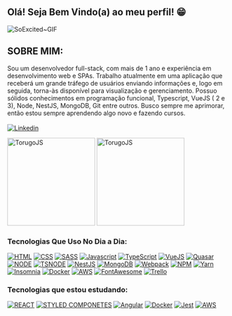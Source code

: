 ## Olá! Seja Bem Vindo(a) ao meu perfil! 😁

![SoExcited~GIF](https://user-images.githubusercontent.com/65895389/192128647-6dc31394-6270-428c-b08d-3ac8956ff7f0.gif)

## SOBRE MIM: 

Sou um desenvolvedor full-stack, com mais de 1 ano e experiência em desenvolvimento web e SPAs. Trabalho atualmente em uma aplicação que receberá um grande tráfego de usuários enviando informações e, logo em seguida, torna-às disponível para visualização e gerenciamento. Possuo sólidos conhecimentos em programação funcional, Typescript, VueJS ( 2 e 3), Node, NestJS, MongoDB, Git entre outros. Busco sempre me aprimorar, então estou sempre aprendendo algo novo e fazendo cursos.
<br><br>
[![Linkedin](https://img.shields.io/badge/LinkedIn-0077B5?style=for-the-badge&logo=linkedin&logoColor=white)](https://www.linkedin.com/in/yuriv13/)

 <img height="200px" src="https://github-readme-stats-beryl.vercel.app/api?username=yuriv15&theme=tokyonight&show_icons=true" alt="TorugoJS"><img>
 <img height="200px" src="https://github-readme-stats-beryl.vercel.app/api/top-langs/?username=yuriv15&theme=tokyonight" alt="TorugoJS"><img>



### Tecnologias Que Uso No Dia a Dia:


[![HTML](https://img.shields.io/badge/HTML5-E34F26?style=for-the-badge&logo=html5&logoColor=white)](#)
[![CSS](https://img.shields.io/badge/CSS3-1572B6?style=for-the-badge&logo=css3&logoColor=white)](#)
[![SASS](https://img.shields.io/badge/Sass-CC6699?style=for-the-badge&logo=sass&logoColor=white)](#)
[![Javascript](https://img.shields.io/badge/JavaScript-F7DF1E?style=for-the-badge&logo=javascript&logoColor=black)](#)
[![TypeScript](https://img.shields.io/badge/TypeScript-007ACC?style=for-the-badge&logo=typescript&logoColor=white)](#)
[![VueJS](https://img.shields.io/badge/Vue.js-35495E?style=for-the-badge&logo=vuedotjs&logoColor=4FC08D)](#)
[![Quasar](https://img.shields.io/badge/Quasar-1976D2?style=for-the-badge&logo=quasar&logoColor=white)](#)
[![NODE](https://img.shields.io/badge/Node.js-43853D?style=for-the-badge&logo=node.js&logoColor=white)](#)
[![TSNODE](https://img.shields.io/badge/ts--node-3178C6?style=for-the-badge&logo=ts-node&logoColor=white)](#)
[![NestJS](https://img.shields.io/badge/nestjs-E0234E?style=for-the-badge&logo=nestjs&logoColor=white)](#)
[![MongoDB](https://img.shields.io/badge/MongoDB-4EA94B?style=for-the-badge&logo=mongodb&logoColor=white)](#)
[![Webpack](https://img.shields.io/badge/Webpack-8DD6F9?style=for-the-badge&logo=Webpack&logoColor=white)](#)
[![NPM](https://img.shields.io/badge/npm-CB3837?style=for-the-badge&logo=npm&logoColor=white)](#)
[![Yarn](https://img.shields.io/badge/Yarn-2C8EBB?style=for-the-badge&logo=yarn&logoColor=white)](#)
[![Insomnia](https://img.shields.io/badge/Insomnia-5849be?style=for-the-badge&logo=Insomnia&logoColor=white)](#)
[![Docker](https://img.shields.io/badge/Docker-2CA5E0?style=for-the-badge&logo=docker&logoColor=white)](#)
[![AWS](https://img.shields.io/badge/Amazon_AWS-232F3E?style=for-the-badge&logo=amazon-aws&logoColor=white)](#)
[![FontAwesome](https://img.shields.io/badge/Font_Awesome-339AF0?style=for-the-badge&logo=fontawesome&logoColor=white)](#)
[![Trello](https://img.shields.io/badge/Trello-0052CC?style=for-the-badge&logo=trello&logoColor=white)](#)


### Tecnologias que estou estudando:

[![REACT](https://img.shields.io/badge/React-20232A?style=for-the-badge&logo=react&logoColor=61DAFB)](#)
[![STYLED COMPONETES](https://img.shields.io/badge/styled--components-DB7093?style=for-the-badge&logo=styled-components&logoColor=white)](#)
[![Angular](https://img.shields.io/badge/Angular-DD0031?style=for-the-badge&logo=angular&logoColor=white)](#)
[![Docker](https://img.shields.io/badge/Docker-2CA5E0?style=for-the-badge&logo=docker&logoColor=white)](#)
[![Jest](https://img.shields.io/badge/Jest-C21325?style=for-the-badge&logo=jest&logoColor=white)](#)
[![AWS](https://img.shields.io/badge/Amazon_AWS-232F3E?style=for-the-badge&logo=amazon-aws&logoColor=white)](#)

[![]()](#)
[![]()](#)
[![]()](#)
[![]()](#)
[![]()](#)
[![]()](#)
[![]()](#)

